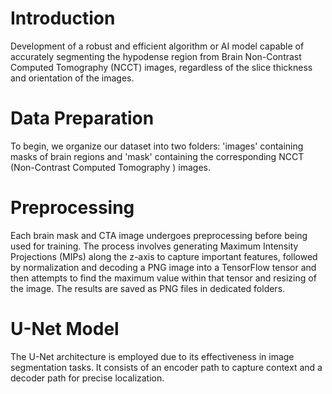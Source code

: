 # Introduction
Development of  a robust and efficient algorithm or AI model capable of accurately segmenting the hypodense region from Brain Non-Contrast Computed Tomography (NCCT) images, regardless of the slice thickness and orientation of the images. 
# Data Preparation
To begin, we organize our dataset into two folders: 'images' containing masks of brain regions and 'mask' containing the corresponding NCCT (Non-Contrast Computed Tomography ) images.
# Preprocessing
Each brain mask and CTA image undergoes preprocessing before being used for training. The process involves generating Maximum Intensity Projections (MIPs) along the z-axis to capture important features, followed by normalization and decoding a PNG image into a TensorFlow tensor and then attempts to find the maximum value within that tensor and resizing of the image. The results are saved as PNG files in dedicated folders.
# U-Net Model
The U-Net architecture is employed due to its effectiveness in image segmentation tasks. It consists of an encoder path to capture context and a decoder path for precise localization.
